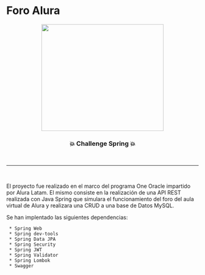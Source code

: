 # Foro Alura

<p align="center"> 
  <img width="320" height="280" src="https://github.com/Marl8/Foro-Alura/assets/116129705/f6344157-7523-4c8c-a7e3-adf8142ed731"> 
</p>

<h3 align = "center">💥 Challenge Spring 💥</h3>
<br>
<hr>
<br>

El proyecto fue realizado en el marco del programa One Oracle impartido por Alura Latam.
El mismo consiste en la realización de una API REST realizada con Java Spring que simulara el funcionamiento del foro del aula virtual de Alura
y realizara una CRUD a una base de Datos MySQL.

Se han implentado las siguientes dependencias:
   
     * Spring Web
     * Spring dev-tools
     * Spring Data JPA
     * Spring Security
     * Spring JWT
     * Spring Validator
     * Spring Lombok
     * Swagger
